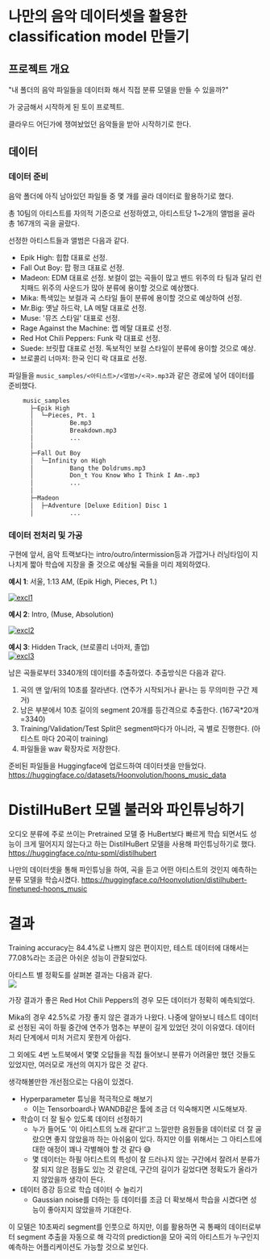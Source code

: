 # 나만의 음악 데이터셋을 활용한 classification model 만들기


## 프로젝트 개요
"내 폴더의 음악 파일들을 데이터화 해서 직접 분류 모델을 만들 수 있을까?"

가 궁금해서 시작하게 된 토이 프로젝트.

클라우드 어딘가에 쟁여놨었던 음악들을 받아 시작하기로 한다.

## 데이터
### 데이터 준비
음악 폴더에 아직 남아있던 파일들 중 몇 개를 골라 데이터로 활용하기로 했다.

총 10팀의 아티스트를 자의적 기준으로 선정하였고, 아티스트당 1~2개의 앨범을 골라 총 167개의 곡을 골랐다.

선정한 아티스트들과 앨범은 다음과 같다.

- Epik High: 힙합 대표로 선정.
- Fall Out Boy: 팝 펑크 대표로 선정.
- Madeon: EDM 대표로 선정. 보컬이 없는 곡들이 많고 밴드 위주의 타 팀과 달리 런치패드 위주의 사운드가 많아 분류에 용이할 것으로 예상했다.
- Mika: 특색있는 보컬과 곡 스타일 들이 분류에 용이할 것으로 예상하여 선정.
- Mr.Big: 옛날 하드락, LA 메탈 대표로 선정.
- Muse: '뮤즈 스타일' 대표로 선정.
- Rage Against the Machine: 랩 메탈 대표로 선정.
- Red Hot Chili Peppers: Funk 락 대표로 선정.
- Suede: 브릿팝 대표로 선정. 독보적인 보컬 스타일이 분류에 용이할 것으로 예상.
- 브로콜리 너마저: 한국 인디 락 대표로 선정.

파일들을 ```music_samples/<아티스트>/<앨범>/<곡>.mp3```과 같은 경로에 넣어 데이터를 준비했다.
```bash
    music_samples
      ├─Epik High
      │  └─Pieces, Pt. 1
      │          Be.mp3
      │          Breakdown.mp3
      │          ...
      │
      ├─Fall Out Boy
      │  └─Infinity on High
      │          Bang the Doldrums.mp3
      │          Don_t You Know Who I Think I Am-.mp3
      │          ...
      │          
      ├─Madeon
      │  ├─Adventure [Deluxe Edition] Disc 1
      │          ...
``` 
### 데이터 전처리 및 가공
구현에 앞서, 음악 트랙보다는 intro/outro/intermission등과 가깝거나 러닝타임이 지나치게 짧아 학습에 지장을 줄 것으로 예상될 곡들을 미리 제외하였다.

**예시 1**: 서울, 1:13 AM, (Epik High, Pieces, Pt 1.)   

[![excl1](http://img.youtube.com/vi/jYutv0frJLA/0.jpg)](https://youtu.be/jYutv0frJLA?t=0s)

**예시 2**: Intro, (Muse, Absolution)   

[![excl2](http://img.youtube.com/vi/85R5sZynsyM/0.jpg)](https://youtu.be/85R5sZynsyM?t=0s)

**예시 3**: Hidden Track, (브로콜리 너마저, 졸업)   
[![excl3](http://img.youtube.com/vi/seXUf-sodbA/0.jpg)](https://youtu.be/seXUf-sodbA?t=3071s)
 

남은 곡들로부터 3340개의 데이터를 추출하였다. 추출방식은 다음과 같다.

1. 곡의 맨 앞/뒤의 10초를 잘라낸다. (연주가 시작되거나 끝나는 등 무의미한 구간 제거)
2. 남은 부분에서 10초 길이의 segment 20개를 등간격으로 추출한다. (167곡*20개=3340)
3. Training/Validation/Test Split은 segment마다가 아니라, 곡 별로 진행한다. (아티스트 마다 20곡이 training)
4. 파일들을 wav 확장자로 저장한다.

준비된 파일들을 Huggingface에 업로드하여 데이터셋을 만들었다.
https://huggingface.co/datasets/Hoonvolution/hoons_music_data

# DistilHuBert 모델 불러와 파인튜닝하기
오디오 분류에 주로 쓰이는 Pretrained 모델 중 HuBert보다 빠르게 학습 되면서도 성능이 크게 떨어지지 않는다고 하는 DistilHuBert 모델을 사용해 파인튜닝하기로 했다.
https://huggingface.co/ntu-spml/distilhubert

나만의 데이터셋을 통해 파인튜닝을 하여, 곡을 듣고 어떤 아티스트의 것인지 예측하는 분류 모델을 학습시켰다.
https://huggingface.co/Hoonvolution/distilhubert-finetuned-hoons_music

# 결과
Training accuracy는 84.4%로 나쁘지 않은 편이지만, 테스트 데이터에 대해서는 77.08%라는 조금은 아쉬운 성능이 관찰되었다.

아티스트 별 정확도를 살펴본 결과는 다음과 같다.   
![](C:\Users\user\Desktop\gaudio\acc_per_artist.png)

가장 결과가 좋은 Red Hot Chili Peppers의 경우 모든 데이터가 정확히 예측되었다.

Mika의 경우 42.5%로 가장 좋지 않은 결과가 나왔다. 나중에 알아보니 테스트 데이터로 선정된 곡이 하필 중간에 연주가 멈추는 부분이 길게 있었던 것이 이유였다. 데이터 처리 단계에서 미처 거르지 못한게 아쉽다.

그 외에도 4번 노트북에서 몇몇 오답들을 직접 들어보니 분류가 어려울만 했던 것들도 있었지만, 여러모로 개선의 여지가 많은 것 같다.


생각해볼만한 개선점으로는 다음이 있겠다.

- Hyperparameter 튜닝을 적극적으로 해보기
  - 이는 Tensorboard나 WANDB같은 툴에 조금 더 익숙해지면 시도해보자.
- 학습이 더 잘 될수 있도록 데이터 선정하기
  - 누가 들어도 '이 아티스트의 노래 같다!'고 느낄만한 음원들을 데이터로 더 잘 골랐으면 좋지 않았을까 하는 아쉬움이 있다. 하지만 이를 위해서는 그 아티스트에 대한 애정이 꽤나 각별해야 할 것 같다 😅
  - 몇 데이터는 하필 아티스트의 특성이 잘 드러나지 않는 구간에서 잘려서 분류가 잘 되지 않은 점들도 있는 것 같은데, 구간의 길이가 길었다면 정확도가 올라가지 않았을까 생각이 든다. 
- 데이터 증강 등으로 학습 데이터 수 늘리기
  - Gaussian noise를 더하는 등 데이터를 조금 더 확보해서 학습을 시켰다면 성능이 좋아지지 않았을까 기대한다.

   
이 모델은 10초짜리 segment를 인풋으로 하지만, 이를 활용하면 곡 통째의 데이터로부터 segment 추출을 자동으로 해 각각의 prediction을 모아 곡의 아티스트가 누구인지 예측하는 어플리케이션도 가능할 것으로 보인다.